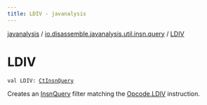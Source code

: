 ```yaml
---
title: LDIV - javanalysis
---
```


[javanalysis](../index.html) / [io.disassemble.javanalysis.util.insn.query](index.html) / [LDIV](./-l-d-i-v.html)

# LDIV

`val LDIV: `[`CtInsnQuery`](-ct-insn-query/index.html)

Creates an [InsnQuery](-insn-query/index.html) filter matching the [Opcode.LDIV](#) instruction.

